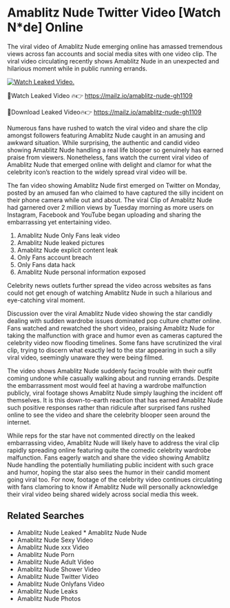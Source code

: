 ﻿# Amablitz Nude Twitter Video [Watch N*de] Online

The viral video of ﻿Amablitz Nude emerging online has amassed tremendous views across fan accounts and social media sites with one video clip. The viral video circulating recently shows ﻿Amablitz Nude in an unexpected and hilarious moment while in public running errands. 

[![Watch Leaked Video.](https://miro.medium.com/v2/resize:fit:828/format:webp/1*cilzJN44JGOrTw9NJCrNHA.gif "Watch Leaked Video")](https://mailz.io/amablitz-nude-gh1109)

🔴Watch Leaked Video 🔥👉  https://mailz.io/amablitz-nude-gh1109 

🔴Download Leaked Video🔥👉  https://mailz.io/amablitz-nude-gh1109 

Numerous fans have rushed to watch the viral video and share the clip amongst followers featuring ﻿Amablitz Nude caught in an amusing and awkward situation. While surprising, the authentic and candid video showing ﻿Amablitz Nude handling a real life blooper so genuinely has earned praise from viewers. Nonetheless, fans watch the current viral video of ﻿Amablitz Nude that emerged online with delight and clamor for what the celebrity icon’s reaction to the widely spread viral video will be.

The fan video showing ﻿Amablitz Nude first emerged on Twitter on Monday, posted by an amused fan who claimed to have captured the silly incident on their phone camera while out and about. The viral Clip of ﻿Amablitz Nude had garnered over 2 million views by Tuesday morning as more users on Instagram, Facebook and YouTube began uploading and sharing the embarrassing yet entertaining video. 

1. ﻿Amablitz Nude Only Fans leak video
2. ﻿Amablitz Nude leaked pictures
3. ﻿Amablitz Nude explicit content leak
4. Only Fans account breach
5. Only Fans data hack
6. ﻿Amablitz Nude personal information exposed


Celebrity news outlets further spread the video across websites as fans could not get enough of watching ﻿Amablitz Nude in such a hilarious and eye-catching viral moment. 

Discussion over the viral ﻿Amablitz Nude video showing the star candidly dealing with sudden wardrobe issues dominated pop culture chatter online. Fans watched and rewatched the short video, praising ﻿Amablitz Nude for taking the malfunction with grace and humor even as cameras captured the celebrity video now flooding timelines. Some fans have scrutinized the viral clip, trying to discern what exactly led to the star appearing in such a silly viral video, seemingly unaware they were being filmed.

The video shows ﻿Amablitz Nude suddenly facing trouble with their outfit coming undone while casually walking about and running errands. Despite the embarrassment most would feel at having a wardrobe malfunction publicly, viral footage shows ﻿Amablitz Nude simply laughing the incident off themselves. It is this down-to-earth reaction that has earned ﻿Amablitz Nude such positive responses rather than ridicule after surprised fans rushed online to see the video and share the celebrity blooper seen around the internet.  

While reps for the star have not commented directly on the leaked embarrassing video, ﻿Amablitz Nude will likely have to address the viral clip rapidly spreading online featuring quite the comedic celebrity wardrobe malfunction. Fans eagerly watch and share the video showing ﻿Amablitz Nude handling the potentially humiliating public incident with such grace and humor, hoping the star also sees the humor in their candid moment going viral too. For now, footage of the celebrity video continues circulating with fans clamoring to know if ﻿Amablitz Nude will personally acknowledge their viral video being shared widely across social media this week.

## Related Searches
* ﻿Amablitz Nude Leaked
﻿* Amablitz Nude Nude
* ﻿Amablitz Nude Sexy Video
* ﻿Amablitz Nude xxx Video
* ﻿Amablitz Nude Porn
* ﻿Amablitz Nude Adult Video
* ﻿Amablitz Nude Shower Video
* ﻿Amablitz Nude Twitter Video
* ﻿Amablitz Nude Onlyfans Video
* ﻿Amablitz Nude Leaks
* ﻿Amablitz Nude Photos